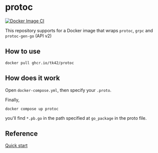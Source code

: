 # protoc
[![Docker Image CI](https://github.com/tk42/protoc/actions/workflows/action.yml/badge.svg)](https://github.com/tk42/protoc/actions/workflows/action.yml)

This repository supports for a Docker image that wraps ```protoc```, ```grpc``` and ```protoc-gen-go``` (API v2)

## How to use
```
docker pull ghcr.io/tk42/protoc
```

## How does it work
Open ```docker-compose.yml```, then specify your ```.proto```.

Finally,
```
docker compose up protoc
```

you'll find ```*.pb.go``` in the path specified at ```go_package``` in the proto file.

## Reference
[Quick start](https://grpc.io/docs/languages/go/quickstart/)
